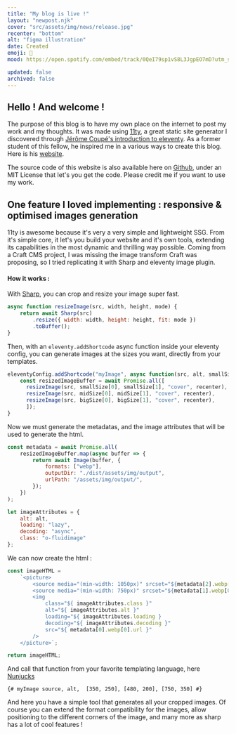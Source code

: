 ```yaml
---
title: "My blog is live !"
layout: "newpost.njk"
cover: "src/assets/img/news/release.jpg"
recenter: "bottom"
alt: "figma illustration"
date: Created 
emoji: 🚀
mood: https://open.spotify.com/embed/track/0QeI79sp1vS8L3JgpEO7mD?utm_source=generator

updated: false
archived: false
---
```


## Hello ! And welcome ! 

The purpose of this blog is to have my own place on the internet to post my work and my thoughts. It was made using [11ty](https://www.11ty.dev/), a great static site generator I discovered through [Jérôme Coupé's introduction to eleventy](https://github.com/jeromecoupe/iad_eleventy_introduction/blob/master/eleventy_introduction_en.md). As a former student of this fellow, he inspired me in a various ways to create this blog. Here is his [website](https://www.webstoemp.com/).  

The source code of this website is also available here on [Github](https://github.com/HerodoteVDR/theodorevdrestportfolio), under an MIT License that let's you get the code. Please credit me if you want to use my work.

## One feature I loved implementing : responsive & optimised images generation 

11ty is awesome because it's very a very simple and lightweight SSG. From it's simple core, it let's you build your website and it's own tools, extending its capabilities in the most dynamic and thrilling way possible. Coming from a Craft CMS project, I was missing the image transform Craft was proposing, so I tried replicating it with Sharp and eleventy image plugin. 

#### How it works : 

With [Sharp](https://sharp.pixelplumbing.com/), you can crop and resize your image super fast.
```javascript
async function resizeImage(src, width, height, mode) {
    return await Sharp(src)
        .resize({ width: width, height: height, fit: mode })
        .toBuffer();
}
```

  
Then, with an ` eleventy.addShortcode ` async function inside your eleventy config, you can generate images at the sizes you want, directly from your templates.

```javascript
eleventyConfig.addShortcode("myImage", async function(src, alt, smallSize, midSize, bigSize, recenter) {
    const resizedImageBuffer = await Promise.all([
      resizeImage(src, smallSize[0], smallSize[1], "cover", recenter),
      resizeImage(src, midSize[0], midSize[1], "cover", recenter),
      resizeImage(src, bigSize[0], bigSize[1], "cover", recenter),
      ]);
}
```

Now we must generate the metadatas, and the image attributes that will be used to generate the html.

```javascript
const metadata = await Promise.all(
    resizedImageBuffer.map(async buffer => {
        return await Image(buffer, {
            formats: ["webp"],
            outputDir: "./dist/assets/img/output",
            urlPath: "/assets/img/output/",
        });
    })
);

let imageAttributes = {
    alt: alt,
    loading: "lazy",
    decoding: "async",
    class: "o-fluidimage"
};
```

We can now create the html :

```javascript
const imageHTML = 
    `<picture> 
        <source media="(min-width: 1050px)" srcset="${metadata[2].webp[0].url}">
        <source media="(min-width: 750px)" srcset="${metadata[1].webp[0].url}">
        <img
            class="${ imageAttributes.class }" 
            alt="${ imageAttributes.alt }" 
            loading="${ imageAttributes.loading }
            decoding="${ imageAttributes.decoding }" 
            src="${ metadata[0].webp[0].url }"
        />
    </picture>`;

return imageHTML;
```

And call that function from your favorite templating language, here [Nunjucks](https://mozilla.github.io/nunjucks/)

```twig
{# myImage source, alt,  [350, 250], [480, 200], [750, 350] #}
```

And here you have a simple tool that generates all your cropped images. Of course you can extend the format compatibility for the images, allow positioning to the different corners of the image, and many more as sharp has a lot of cool features !
